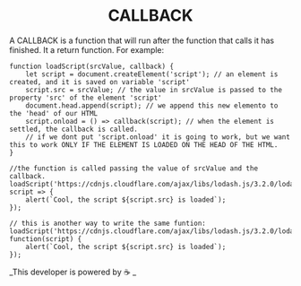 <h1 align="center">CALLBACK</h1>

A CALLBACK is a function that will run after the function that calls it has finished. It a return function.
For example:

```
function loadScript(srcValue, callback) {
 	let script = document.createElement('script'); // an element is created, and it is saved on variable 'script'
 	script.src = srcValue; // the value in srcValue is passed to the property 'src' of the element 'script'
	document.head.append(script); // we append this new elemento to the 'head' of our HTML
 	script.onload = () => callback(script); // when the element is settled, the callback is called.
 	// if we dont put 'script.onload' it is going to work, but we want this to work ONLY IF THE ELEMENT IS LOADED ON THE HEAD OF THE HTML.
}

//the function is called passing the value of srcValue and the callback.
loadScript('https://cdnjs.cloudflare.com/ajax/libs/lodash.js/3.2.0/lodash.js', script => {  
 	alert(`Cool, the script ${script.src} is loaded`);
});

// this is another way to write the same funtion:
loadScript('https://cdnjs.cloudflare.com/ajax/libs/lodash.js/3.2.0/lodash.js', function(script) {
	alert(`Cool, the script ${script.src} is loaded`);
});

```


_This developer is powered by ☕ _